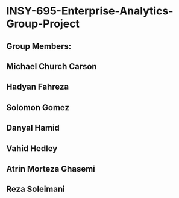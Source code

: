 # INSY-695-Enterprise-Analytics-Group-Project

## Group Members:
## Michael Church Carson
## Hadyan Fahreza
## Solomon Gomez
## Danyal Hamid
## Vahid Hedley
## Atrin Morteza Ghasemi
## Reza Soleimani

